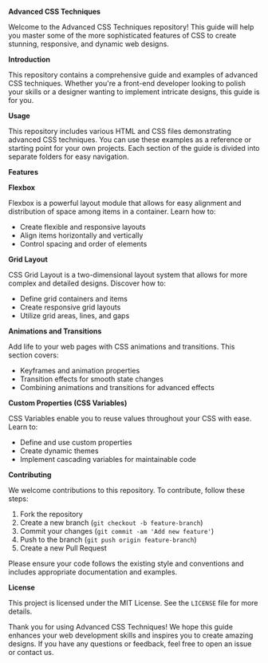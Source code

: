 **Advanced CSS Techniques**

Welcome to the Advanced CSS Techniques repository! This guide will help you master some of the more sophisticated features of CSS to create stunning, responsive, and dynamic web designs.

**Introduction**

This repository contains a comprehensive guide and examples of advanced CSS techniques. Whether you're a front-end developer looking to polish your skills or a designer wanting to implement intricate designs, this guide is for you.

**Usage**

This repository includes various HTML and CSS files demonstrating advanced CSS techniques. You can use these examples as a reference or starting point for your own projects. Each section of the guide is divided into separate folders for easy navigation.

**Features**

**Flexbox**

Flexbox is a powerful layout module that allows for easy alignment and distribution of space among items in a container. Learn how to:
- Create flexible and responsive layouts
- Align items horizontally and vertically
- Control spacing and order of elements

**Grid Layout**

CSS Grid Layout is a two-dimensional layout system that allows for more complex and detailed designs. Discover how to:
- Define grid containers and items
- Create responsive grid layouts
- Utilize grid areas, lines, and gaps

**Animations and Transitions**

Add life to your web pages with CSS animations and transitions. This section covers:
- Keyframes and animation properties
- Transition effects for smooth state changes
- Combining animations and transitions for advanced effects

**Custom Properties (CSS Variables)**

CSS Variables enable you to reuse values throughout your CSS with ease. Learn to:
- Define and use custom properties
- Create dynamic themes
- Implement cascading variables for maintainable code

**Contributing**

We welcome contributions to this repository. To contribute, follow these steps:
1. Fork the repository
2. Create a new branch (`git checkout -b feature-branch`)
3. Commit your changes (`git commit -am 'Add new feature'`)
4. Push to the branch (`git push origin feature-branch`)
5. Create a new Pull Request

Please ensure your code follows the existing style and conventions and includes appropriate documentation and examples.

**License**

This project is licensed under the MIT License. See the `LICENSE` file for more details.

Thank you for using Advanced CSS Techniques! We hope this guide enhances your web development skills and inspires you to create amazing designs. If you have any questions or feedback, feel free to open an issue or contact us.
